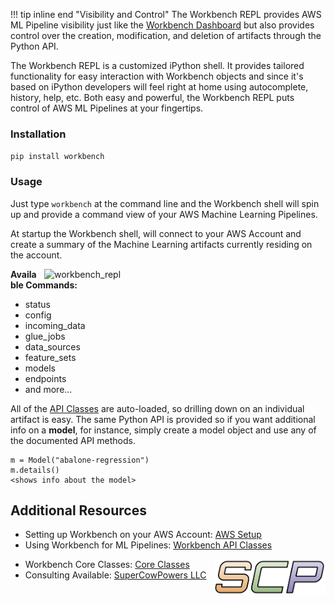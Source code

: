 !!! tip inline end "Visibility and Control"
    The Workbench REPL provides AWS ML Pipeline visibility just like the [Workbench Dashboard](../aws_setup/dashboard_stack.md) but also provides control over the creation, modification, and deletion of artifacts through the Python API.

The Workbench REPL is a customized iPython shell. It provides tailored functionality for easy interaction with Workbench objects and since it's based on iPython developers will feel right at home using autocomplete, history, help, etc. Both easy and powerful, the Workbench REPL puts control of AWS ML Pipelines at your fingertips.

### Installation
`pip install workbench`

### Usage
Just type `workbench` at the command line and the Workbench shell will spin up and provide a command view of your AWS Machine Learning Pipelines.

At startup the Workbench shell, will connect to your AWS Account and create a summary of the Machine Learning artifacts currently residing on the account.

<img alt="workbench_repl" style="float: right; width: 450px; padding-left: 5px;"
src="https://github.com/SuperCowPowers/workbench/assets/4806709/10a969ed-3415-4d9f-ad0d-ac23706e6202">

**Available Commands:**

- status
- config
- incoming_data
- glue_jobs
- data_sources
- feature_sets
- models
- endpoints
- and more...


All of the [API Classes](../api_classes/overview.md) are auto-loaded, so drilling down on an individual artifact is easy. The same Python API is provided so if you want additional info on a **model**, for instance, simply create a model object and use any of the documented API methods.

```
m = Model("abalone-regression")
m.details()
<shows info about the model>
```


## Additional Resources

- Setting up Workbench on your AWS Account: [AWS Setup](../aws_setup/core_stack.md)
- Using Workbench for ML Pipelines: [Workbench API Classes](../api_classes/overview.md)

<img align="right" src="../images/scp.png" width="180">

- Workbench Core Classes: [Core Classes](../core_classes/overview.md)
- Consulting Available: [SuperCowPowers LLC](https://www.supercowpowers.com)
